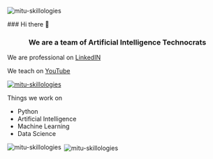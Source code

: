 <p align="left"> <img src="https://komarev.com/ghpvc/?username=shakti2509&label=Profile%20views&color=0e75b6&style=flat" alt="mitu-skillologies" /> </p>
### Hi there 👋
<h3 align="center">We are a team of Artificial Intelligence Technocrats</h3>

We are professional on [LinkedIN
](https://www.linkedin.com/company/mitu-skillologies/)     

We teach on [YouTube](https://youtube.com/mITUSkillologies)

<p align="left"> <a href="https://github.com/ryo-ma/github-profile-trophy"><img src="https://github-profile-trophy.vercel.app/?username=mitu-skillologies" alt="mitu-skillologies" /></a> </p>

Things we work on

- Python
- Artificial Intelligence 
- Machine Learning
- Data Science


<p><img align="left" src="https://github-readme-stats.vercel.app/api/top-langs?show_icons=true&locale=en&layout=compact" alt="mitu-skillologies" /></p>

<p>&nbsp;<img align="center" src="https://github-readme-stats.vercel.app/api?username=mitu-skillologies&show_icons=true&locale=en" alt="mitu-skillologies" /></p>
